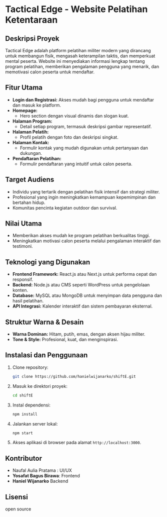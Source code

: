 # Tactical Edge - Website Pelatihan Ketentaraan

## Deskripsi Proyek

Tactical Edge adalah platform pelatihan militer modern yang dirancang untuk membangun fisik, mengasah keterampilan taktis, dan memperkuat mental peserta. Website ini menyediakan informasi lengkap tentang program pelatihan, memberikan pengalaman pengguna yang menarik, dan memotivasi calon peserta untuk mendaftar.

## Fitur Utama

- **Login dan Registrasi:** Akses mudah bagi pengguna untuk mendaftar dan masuk ke platform.
- **Homepage:**
  - Hero section dengan visual dinamis dan slogan kuat.
- **Halaman Program:**
  - Detail setiap program, termasuk deskripsi  gambar representatif.
- **Halaman Pelatih:**
  - Profil pelatih dengan foto dan deskripsi singkat.
- **Halaman Kontak:**
  - Formulir kontak yang mudah digunakan untuk pertanyaan dan dukungan.
- **Pendaftaran Pelatihan:**
  - Formulir pendaftaran yang intuitif untuk calon peserta.

## Target Audiens

- Individu yang tertarik dengan pelatihan fisik intensif dan strategi militer.
- Profesional yang ingin meningkatkan kemampuan kepemimpinan dan bertahan hidup.
- Komunitas pencinta kegiatan outdoor dan survival.

## Nilai Utama

- Memberikan akses mudah ke program pelatihan berkualitas tinggi.
- Meningkatkan motivasi calon peserta melalui pengalaman interaktif dan testimoni.

## Teknologi yang Digunakan

- **Frontend Framework:** React.js atau Next.js untuk performa cepat dan responsif.
- **Backend:** Node.js atau CMS seperti WordPress untuk pengelolaan konten.
- **Database:** MySQL atau MongoDB untuk menyimpan data pengguna dan hasil pelatihan.
- **API Integrasi:** Kalender interaktif dan sistem pembayaran eksternal.

## Struktur Warna & Desain

- **Warna Dominan:** Hitam, putih, emas, dengan aksen hijau militer.
- **Tone & Style:** Profesional, kuat, dan menginspirasi.

## Instalasi dan Penggunaan

1. Clone repository:
   ```bash
   git clone https://github.com/hanielwijanarko/shiftE.git
   ```
2. Masuk ke direktori proyek:
   ```bash
   cd shiftE
   ```
3. Instal dependensi:
   ```bash
   npm install
   ```
4. Jalankan server lokal:
   ```bash
   npm start
   ```
5. Akses aplikasi di browser pada alamat `http://localhost:3000`.

## Kontributor

- Naufal Aulia Pratama : UI/UX
- **Yosafat Bagus Birawa**: Frontend
- **Haniel Wijanarko** Backend

## Lisensi

open source

